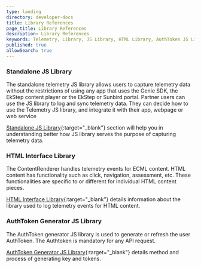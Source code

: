 ```yaml
---
type: landing
directory: developer-docs
title: Library References
page_title: Library References
description: Library References
keywords: Telemetry, Library, JS Library, HTML Library, AuthToken JS Library
published: true
allowSearch: true
---
```


### Standalone JS Library

The standalone telemetry JS library allows users to capture telemetry data without the restrictions of using any app that uses the Genie SDK, the EkStep content player or the EkStep or Sunbird portal. Partner users can use the JS library to log and sync telemetry data. They can decide how to use the Telemetry JS library, and integrate it with their app, webpage or web service

[Standalone JS Library](developer-docs/telemetry/jslibrary){:target="_blank"} section will help you in understanding better how JS library serves the purpose of capturing telemetry data.

### HTML Interface Library

The ContentRenderer handles telemetry events for ECML content. HTML content has functionality such as click, navigation, assessment, etc. These functionalities are specific to or different for individual HTML content pieces. 

[HTML Interface Library](developer-docs/telemetry/htmlinterfacelibrary){:target="_blank"} details information about the library used to log telemetry events for HTML content.

### AuthToken Generator JS Library

The AuthToken generator JS library is used to generate or refresh the user AuthToken. The Authtoken is mandatory for any API request. 

[AuthToken Generator JS Library](developer-docs/telemetry/authtokengenerator_jslibrary){:target="_blank"} details method and process of generating key and tokens.
